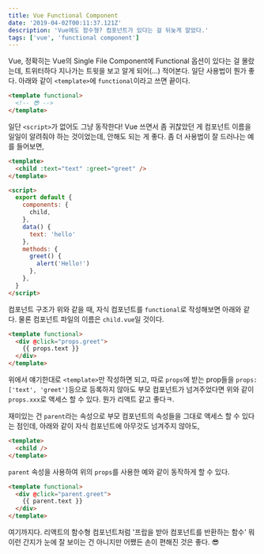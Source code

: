 ```yaml
---
title: Vue Functional Component
date: '2019-04-02T00:11:37.121Z'
description: 'Vue에도 함수형? 컴포넌트가 있다는 걸 뒤늦게 알았다.'
tags: ['vue', 'functional component']
---
```


Vue, 정확히는 Vue의 Single File Component에 Functional 옵션이 있다는 걸 몰랐는데, 트위터하다 지나가는 트윗을 보고 알게 되어(...) 적어본다.
일단 사용법이 뭔가 좋다. 아래와 같이 `<template>`에 `functional`이라고 쓰면 끝이다.

```html
<template functional>
  <!-- 😎 -->
</template>
```

일단 `<script>`가 없어도 그냥 동작한다! Vue 쓰면서 좀 귀찮았던 게 컴포넌트 이름을 일일이 알려줘야 하는 것이었는데, 안해도 되는 게 좋다. 좀 더 사용법이 잘 드러나는 예를 들어보면,

```html
<template>
  <child :text="text" :greet="greet" />
</template>

<script>
  export default {
    components: {
      child,
    },
    data() {
      text: 'hello'
    },
    methods: {
      greet() {
        alert('Hello!')
      },
    },
  }
</script>
```

컴포넌트 구조가 위와 같을 때, 자식 컴포넌트를 `functional`로 작성해보면 아래와 같다. 물론 컴포넌트 파일의 이름은 `child.vue`일 것이다.

```html
<template functional>
  <div @click="props.greet">
    {{ props.text }}
  </div>
</template>
```

위에서 얘기한대로 `<template>`만 작성하면 되고, 따로 `props`에 받는 prop들을 `props: ['text', 'greet']`등으로 등록하지 않아도 부모 컴포넌트가 넘겨주었다면 위와 같이 `props.xxx`로 액세스 할 수 있다. 뭔가 리액트 같고 좋다ㅋ.

재미있는 건 `parent`라는 속성으로 부모 컴포넌트의 속성들을 그대로 액세스 할 수 있다는 점인데, 아래와 같이 자식 컴포넌트에 아무것도 넘겨주지 않아도,

```html
<template>
  <child />
</template>
```

`parent` 속성을 사용하여 위의 `props`를 사용한 예와 같이 동작하게 할 수 있다.

```html
<template functional>
  <div @click="parent.greet">
    {{ parent.text }}
  </div>
</template>
```

여기까지다. 리액트의 함수형 컴포넌트처럼 '프랍을 받아 컴포넌트를 반환하는 함수' 뭐 이런 간지가 눈에 잘 보이는 건 아니지만 어쨌든 손이 편해진 것은 좋다. 😎
